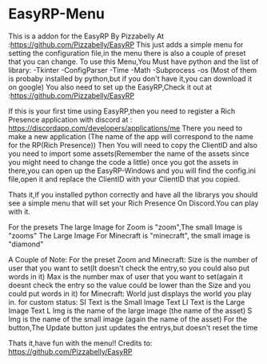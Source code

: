 # EasyRP-Menu
This is a addon for the EasyRP By Pizzabelly At :https://github.com/Pizzabelly/EasyRP
This just adds a simple menu for setting the configuration file,in the menu there is also a couple of preset that you can change.
To use this Menu,You Must have python and the list of library:
-Tkinter
-ConfigParser
-Time
-Math
-Subprocess
-os
(Most of them is probaby installed by python,but if you don't have it,you can download it on google)
You also need to set up the EasyRP,Check it out at :https://github.com/Pizzabelly/EasyRP

If this is your first time using EasyRP,then you need to register a Rich Presence application with discord at : https://discordapp.com/developers/applications/me
There you need to make a new application (The name of the app will correspond to the name for the RP(Rich Presence))
Then You will need to copy the ClientID and also you need to import some assets(Remember the name of the assets since you might need to change the code a little)
once you got the assets in there,you can open up the EasyRP-Windows and you will find the config.ini file,open it and replace the ClientID with your ClientID that you copied.

Thats it,if you installed python correctly and have all the librarys you should see a simple menu that will set your Rich Presence On Discord.You can play with it.

For the presets
The large Image for Zoom is "zoom",The small Image is "zooms"
The Large Image For Minecraft is "minecraft", the small image is "diamond"

A Couple of Note:
For the preset Zoom and Minecraft:
  Size is the number of user that you want to set(It doesn't check the entry,so you could also put words in it)
  Max is the number max of user that you want to set(again it doesnt check the entry so the value could be lower than the Size and you could put words in it)
for Minecraft:
  World just displays the world you play in.
for custom status:
  SI Text is the Small Image Text
  LI Text is the Large Image Text
  L Img is the name of the large image (the name of the asset)
  S Img is the name of the small image (again the name of the asset)
For the button,The Update button just updates the entrys,but doesn't reset the time

Thats it,have fun with the menu!!
Credits to:
https://github.com/Pizzabelly/EasyRP
